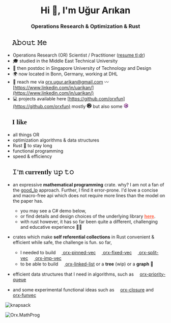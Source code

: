 <h1 align="center">Hi 👋, I'm Uğur Arıkan</h1>
<h3 align="center">Operations Research & Optimization & Rust</h3>


<h2 style="font-family: consolas;">📖 𝙰𝚋𝚘𝚞𝚝 𝙼𝚎</h2>

- Operations Research (OR) Scientist / Practitioner ([resume tl;dr](https://orxfun.github.io/cv/))
- 🎓 studied in the Middle East Technical University
- 🏫 then postdoc in Singapore University of Technology and Design
- 🌍 now located in Bonn, Germany, working at DHL
- 💬 reach me via [orx.ugur.arikan@gmail.com](mailto:orx.ugur.arikan@gmail.com) 〰️ [https://www.linkedin.com/in/uarikan/](https://www.linkedin.com/in/uarikan/)
- 💻 projects available here [https://github.com/orxfun](https://github.com/orxfun) mostly <img src="https://raw.githubusercontent.com/devicons/devicon/master/icons/rust/rust-plain.svg" alt="rust" width="15" height="15"/> but also some <img src="https://raw.githubusercontent.com/devicons/devicon/master/icons/csharp/csharp-original.svg" alt="csharp" width="15" height="15"/>


<h2 style="font-family: consolas;">🤟 I like</h2>

- all things OR
- optimization algorithms & data structures
- Rust 🦀 to stay long
- functional programming
- speed & efficiency


<h2 style="font-family: consolas;">🎈 𝙸'𝚖 currently 𝚞𝚙 𝚝𝚘</h2>

- an expressive **mathematical programming** crate. why? I am not a fan of the [good_lp](https://crates.io/crates/good_lp) approach. Further, I find it error-prone. I'd love a concise and macro-free api which does not require more lines than the model on the paper has.
  * you may see a C# demo below,
  * or find details and design choices of the underlying library **<a target="_blank" href="https://orxfun.github.io/orx-mathprog-gallery/" style="color:tomato;">here</a>**.
  * with rust however, it has so far been quite a different, challenging and educative experience  🤷‍♂️

- crates which make **self referential collections** in Rust convenient & efficient while safe, the challenge is fun. so far,
  - I needed to build <a target="_blank" href="https://crates.io/crates/orx-pinned-vec"><img src="https://crates.io/assets/cargo.png" alt="" width="15" height="15"/> orx-pinned-vec</a> <a target="_blank" href="https://crates.io/crates/orx-fixed-vec"><img src="https://crates.io/assets/cargo.png" alt="" width="15" height="15"/> orx-fixed-vec</a> <a target="_blank" href="https://crates.io/crates/orx-split-vec"><img src="https://crates.io/assets/cargo.png" alt="" width="15" height="15"/> orx-split-vec</a> <a target="_blank" href="https://crates.io/crates/orx-imp-vec"><img src="https://crates.io/assets/cargo.png" alt="" width="15" height="15"/> orx-imp-vec</a>
  - to be able to build <a target="_blank" href="https://crates.io/crates/orx-linked-list"><img src="https://crates.io/assets/cargo.png" alt="" width="15" height="15"/> orx-linked-list</a> or a **tree** (wip) or a **graph** 🎯

- efficient data structures that I need in algorithms, such as <a target="_blank" href="https://crates.io/crates/orx-priority-queue"><img src="https://crates.io/assets/cargo.png" alt="" width="15" height="15"/>orx-priority-queue</a>

- and some experimental functional ideas such as <a target="_blank" href="https://crates.io/crates/orx-closure"><img src="https://crates.io/assets/cargo.png" alt="" width="15" height="15"/>orx-closure</a> and <a target="_blank" href="https://crates.io/crates/orx-funvec"><img src="https://crates.io/assets/cargo.png" alt="" width="15" height="15"/>orx-funvec</a>

![knapsack](https://orxfun.github.io/orx-mathprog-gallery/data/concise/knapsack.PNG)

![Orx.MathProg](img/builder-pattern.gif)
